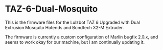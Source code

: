 # TAZ-6-Dual-Mosquito

This is the firmware files for the Lulzbot TAZ 6 Upgraded with Dual Extrusion Mosquito Hotends and Bondtech X2-M Extruder.

The firmware is currently a custom configuration of Marlin bugfix 2.0.x, and seems to work okay for our machine, but I am continually updating it.
